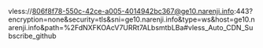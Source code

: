 vless://806f8f78-550c-42ce-a005-4014942bc367@ge10.narenji.info:443?encryption=none&security=tls&sni=ge10.narenji.info&type=ws&host=ge10.narenji.info&path=%2FdNXFKOAcV7URRt7ALbsmtbLBa#vless_Auto_CDN_Subscribe_github

